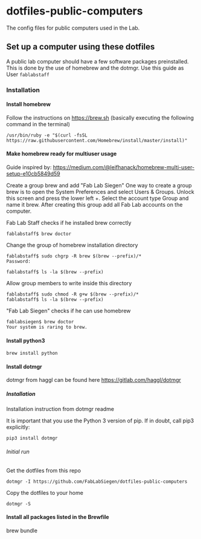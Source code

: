 # dotfiles-public-computers
The config files for public computers used in the Lab.


## Set up a computer using these dotfiles

A public lab computer should have a few software packages preinstalled. This is done by the use of homebrew and the dotmgr.
Use this guide as User ```fablabstaff```
### Installation

#### Install homebrew

Follow the instructions on https://brew.sh
(basically executing the following command in the terminal)
```
/usr/bin/ruby -e "$(curl -fsSL https://raw.githubusercontent.com/Homebrew/install/master/install)"
```

#### Make homebrew ready for multiuser usage
Guide inspired by: https://medium.com/@leifhanack/homebrew-multi-user-setup-e10cb5849d59

Create a group brew and add "Fab Lab Siegen"
One way to create a group brew is to open the System Preferences and select Users & Groups. Unlock this screen and press the lower left +. Select the account type Group and name it brew. After creating this group add all Fab Lab accounts on the computer.

Fab Lab Staff checks if he installed brew correctly
```
fablabstaff$ brew doctor
```

Change the group of homebrew installation directory

```
fablabstaff$ sudo chgrp -R brew $(brew --prefix)/*
Password:
```

```
fablabstaff$ ls -la $(brew --prefix)
```

Allow group members to write inside this directory

```
fablabstaff$ sudo chmod -R g+w $(brew --prefix)/*
fablabstaff$ ls -la $(brew --prefix)
```

"Fab Lab Siegen" checks if he can use homebrew

```
fablabsiegen$ brew doctor
Your system is raring to brew.
```

#### Install python3

```
brew install python
```


#### Install dotmgr
dotmgr from haggl can be found here https://gitlab.com/haggl/dotmgr

##### Installation
Installation instruction from dotmgr readme

It is important that you use the Python 3 version of pip. If in doubt, call pip3 explicitly:
```
pip3 install dotmgr
```

###### Initial run
Get the dotfiles from this repo
```
dotmgr -I https://github.com/FabLabSiegen/dotfiles-public-computers
```
Copy the dotfiles to your home
```
dotmgr -S
```

#### Install all packages listed in the Brewfile
brew bundle



